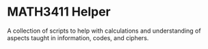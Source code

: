 # MATH3411 Helper

A collection of scripts to help with calculations and understanding of aspects taught in information, codes, and ciphers.
